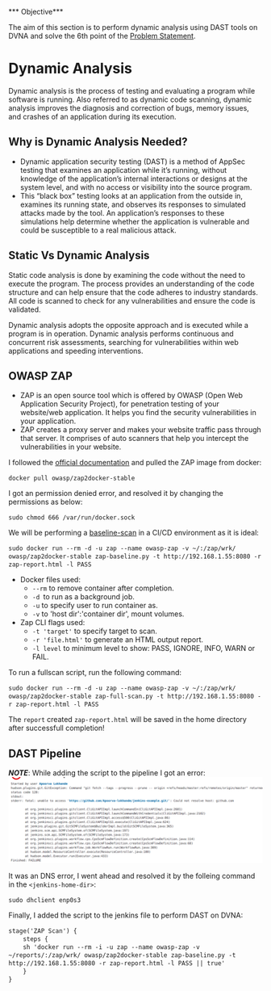 *** Objective***

The aim of this section is to perform dynamic analysis using DAST tools on DVNA and solve the 6th point of the [Problem Statement](https://devsecops-report.netlify.app/problem-statements/).

#  Dynamic Analysis

Dynamic analysis is the process of testing and evaluating a program while software is running. Also referred to as dynamic code scanning, dynamic analysis improves the diagnosis and correction of bugs, memory issues, and crashes of an application during its execution.

## Why is Dynamic Analysis Needed?
- Dynamic application security testing (DAST) is a method of AppSec testing that examines an application while it’s running, without knowledge of the application’s internal interactions or designs at the system level, and with no access or visibility into the source program.
- This “black box” testing looks at an application from the outside in, examines its running state, and observes its responses to simulated attacks made by the tool. An application’s responses to these simulations help determine whether the application is vulnerable and could be susceptible to a real malicious attack. 

## Static Vs Dynamic Analysis 

Static code analysis is done by examining the code without the need to execute the program. The process provides an understanding of the code structure and can help ensure that the code adheres to industry standards. All code is scanned to check for any vulnerabilities and ensure the code is validated.  

Dynamic analysis adopts the opposite approach and is executed while a program is in operation. Dynamic analysis performs continuous and concurrent risk assessments, searching for vulnerabilities within web applications and speeding interventions. 

## OWASP ZAP

- ZAP is an open source tool which is offered by OWASP (Open Web Application Security Project), for penetration testing of your website/web application. It helps you find the security vulnerabilities in your application.
- ZAP creates a proxy server and makes your website traffic pass through that server. It comprises of auto scanners that help you intercept the vulnerabilities in your website.
  
I followed the [official documentation](https://www.zaproxy.org/docs/docker/about/) and pulled the ZAP image from docker:

    docker pull owasp/zap2docker-stable

I got an permission denied error, and resolved it by changing the permissions as below:

    sudo chmod 666 /var/run/docker.sock
        
We will be performing a [baseline-scan](https://www.zaproxy.org/docs/docker/baseline-scan/) in a CI/CD environment as it is ideal:

    sudo docker run --rm -d -u zap --name owasp-zap -v ~/:/zap/wrk/ owasp/zap2docker-stable zap-baseline.py -t http://192.168.1.55:8080 -r zap-report.html -l PASS

- Docker files used:
  - `--rm` to  remove container after completion.
  - `-d `to run as a background job.
  - `-u` to specify user to run container as.
  - `-v` to 'host dir':'container dir', mount volumes.
- Zap CLI flags used:
  - `-t 'target'` to specify target to scan.
  - `-r 'file.html'` to generate an HTML output report.
  - `-l level` to minimum level to show: PASS, IGNORE, INFO, WARN or FAIL.

To run a fullscan script, run the following command:

    sudo docker run --rm -d -u zap --name owasp-zap -v ~/:/zap/wrk/ owasp/zap2docker-stable zap-full-scan.py -t http://192.168.1.55:8080 -r zap-report.html -l PASS

The `report` created `zap-report.html` will be saved in the home directory after successfull completion!

## DAST Pipeline

***NOTE***: While adding the script to the pipeline I got an error:
![image](pictures/error2.png)

It was an DNS error, I went ahead and resolved it by the folleing command in the `<jenkins-home-dir>`:

    sudo dhclient enp0s3

Finally, I added the script to the jenkins file to perform DAST on DVNA:

    stage('ZAP Scan') {
        steps {
        sh 'docker run --rm -i -u zap --name owasp-zap -v ~/reports/:/zap/wrk/ owasp/zap2docker-stable zap-baseline.py -t http://192.168.1.55:8080 -r zap-report.html -l PASS || true'
        }
    }